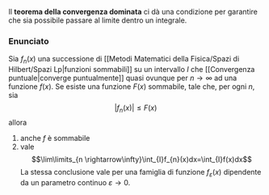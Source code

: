 Il **teorema della convergenza dominata** ci dà una condizione per garantire che sia possibile passare al limite dentro un integrale.
### Enunciato
Sia $f_{n}(x)$ una successione di [[Metodi Matematici della Fisica/Spazi di Hilbert/Spazi Lp|funzioni sommabili]] su un intervallo $I$ che [[Convergenza puntuale|converge puntualmente]] quasi ovunque per $n \rightarrow \infty$ ad una funzione $f(x)$. Se esiste una funzione $F(x)$ sommabile, tale che, per ogni $n$, sia
$$|f_{n}(x)|\leq F(x)$$
allora
1. anche $f$ è sommabile
2. vale $$\lim\limits_{n \rightarrow\infty}\int_{I}f_{n}(x)dx=\int_{I}f(x)dx$$
La stessa conclusione vale per una famiglia di funzione $f_{\varepsilon}(x)$ dipendente da un parametro continuo $\varepsilon \rightarrow 0$.